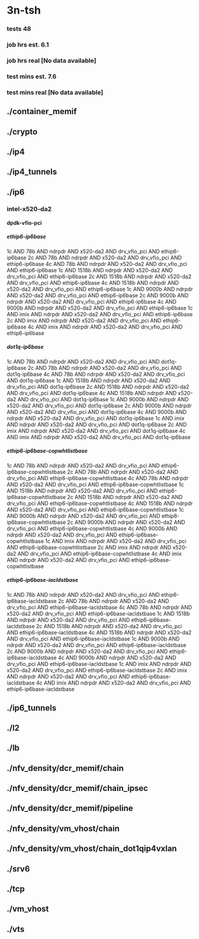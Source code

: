 # 3n-tsh
### tests 48
### job hrs est. 6.1
### job hrs real [No data available]
### test mins est. 7.6
### test mins real [No data available]
## ./container_memif
## ./crypto
## ./ip4
## ./ip4_tunnels
## ./ip6
### intel-x520-da2
#### dpdk-vfio-pci
##### ethip6-ip6base
1c AND 78b AND ndrpdr AND x520-da2 AND drv_vfio_pci AND ethip6-ip6base
2c AND 78b AND ndrpdr AND x520-da2 AND drv_vfio_pci AND ethip6-ip6base
4c AND 78b AND ndrpdr AND x520-da2 AND drv_vfio_pci AND ethip6-ip6base
1c AND 1518b AND ndrpdr AND x520-da2 AND drv_vfio_pci AND ethip6-ip6base
2c AND 1518b AND ndrpdr AND x520-da2 AND drv_vfio_pci AND ethip6-ip6base
4c AND 1518b AND ndrpdr AND x520-da2 AND drv_vfio_pci AND ethip6-ip6base
1c AND 9000b AND ndrpdr AND x520-da2 AND drv_vfio_pci AND ethip6-ip6base
2c AND 9000b AND ndrpdr AND x520-da2 AND drv_vfio_pci AND ethip6-ip6base
4c AND 9000b AND ndrpdr AND x520-da2 AND drv_vfio_pci AND ethip6-ip6base
1c AND imix AND ndrpdr AND x520-da2 AND drv_vfio_pci AND ethip6-ip6base
2c AND imix AND ndrpdr AND x520-da2 AND drv_vfio_pci AND ethip6-ip6base
4c AND imix AND ndrpdr AND x520-da2 AND drv_vfio_pci AND ethip6-ip6base
##### dot1q-ip6base
1c AND 78b AND ndrpdr AND x520-da2 AND drv_vfio_pci AND dot1q-ip6base
2c AND 78b AND ndrpdr AND x520-da2 AND drv_vfio_pci AND dot1q-ip6base
4c AND 78b AND ndrpdr AND x520-da2 AND drv_vfio_pci AND dot1q-ip6base
1c AND 1518b AND ndrpdr AND x520-da2 AND drv_vfio_pci AND dot1q-ip6base
2c AND 1518b AND ndrpdr AND x520-da2 AND drv_vfio_pci AND dot1q-ip6base
4c AND 1518b AND ndrpdr AND x520-da2 AND drv_vfio_pci AND dot1q-ip6base
1c AND 9000b AND ndrpdr AND x520-da2 AND drv_vfio_pci AND dot1q-ip6base
2c AND 9000b AND ndrpdr AND x520-da2 AND drv_vfio_pci AND dot1q-ip6base
4c AND 9000b AND ndrpdr AND x520-da2 AND drv_vfio_pci AND dot1q-ip6base
1c AND imix AND ndrpdr AND x520-da2 AND drv_vfio_pci AND dot1q-ip6base
2c AND imix AND ndrpdr AND x520-da2 AND drv_vfio_pci AND dot1q-ip6base
4c AND imix AND ndrpdr AND x520-da2 AND drv_vfio_pci AND dot1q-ip6base
##### ethip6-ip6base-copwhtlistbase
1c AND 78b AND ndrpdr AND x520-da2 AND drv_vfio_pci AND ethip6-ip6base-copwhtlistbase
2c AND 78b AND ndrpdr AND x520-da2 AND drv_vfio_pci AND ethip6-ip6base-copwhtlistbase
4c AND 78b AND ndrpdr AND x520-da2 AND drv_vfio_pci AND ethip6-ip6base-copwhtlistbase
1c AND 1518b AND ndrpdr AND x520-da2 AND drv_vfio_pci AND ethip6-ip6base-copwhtlistbase
2c AND 1518b AND ndrpdr AND x520-da2 AND drv_vfio_pci AND ethip6-ip6base-copwhtlistbase
4c AND 1518b AND ndrpdr AND x520-da2 AND drv_vfio_pci AND ethip6-ip6base-copwhtlistbase
1c AND 9000b AND ndrpdr AND x520-da2 AND drv_vfio_pci AND ethip6-ip6base-copwhtlistbase
2c AND 9000b AND ndrpdr AND x520-da2 AND drv_vfio_pci AND ethip6-ip6base-copwhtlistbase
4c AND 9000b AND ndrpdr AND x520-da2 AND drv_vfio_pci AND ethip6-ip6base-copwhtlistbase
1c AND imix AND ndrpdr AND x520-da2 AND drv_vfio_pci AND ethip6-ip6base-copwhtlistbase
2c AND imix AND ndrpdr AND x520-da2 AND drv_vfio_pci AND ethip6-ip6base-copwhtlistbase
4c AND imix AND ndrpdr AND x520-da2 AND drv_vfio_pci AND ethip6-ip6base-copwhtlistbase
##### ethip6-ip6base-iacldstbase
1c AND 78b AND ndrpdr AND x520-da2 AND drv_vfio_pci AND ethip6-ip6base-iacldstbase
2c AND 78b AND ndrpdr AND x520-da2 AND drv_vfio_pci AND ethip6-ip6base-iacldstbase
4c AND 78b AND ndrpdr AND x520-da2 AND drv_vfio_pci AND ethip6-ip6base-iacldstbase
1c AND 1518b AND ndrpdr AND x520-da2 AND drv_vfio_pci AND ethip6-ip6base-iacldstbase
2c AND 1518b AND ndrpdr AND x520-da2 AND drv_vfio_pci AND ethip6-ip6base-iacldstbase
4c AND 1518b AND ndrpdr AND x520-da2 AND drv_vfio_pci AND ethip6-ip6base-iacldstbase
1c AND 9000b AND ndrpdr AND x520-da2 AND drv_vfio_pci AND ethip6-ip6base-iacldstbase
2c AND 9000b AND ndrpdr AND x520-da2 AND drv_vfio_pci AND ethip6-ip6base-iacldstbase
4c AND 9000b AND ndrpdr AND x520-da2 AND drv_vfio_pci AND ethip6-ip6base-iacldstbase
1c AND imix AND ndrpdr AND x520-da2 AND drv_vfio_pci AND ethip6-ip6base-iacldstbase
2c AND imix AND ndrpdr AND x520-da2 AND drv_vfio_pci AND ethip6-ip6base-iacldstbase
4c AND imix AND ndrpdr AND x520-da2 AND drv_vfio_pci AND ethip6-ip6base-iacldstbase
## ./ip6_tunnels
## ./l2
## ./lb
## ./nfv_density/dcr_memif/chain
## ./nfv_density/dcr_memif/chain_ipsec
## ./nfv_density/dcr_memif/pipeline
## ./nfv_density/vm_vhost/chain
## ./nfv_density/vm_vhost/chain_dot1qip4vxlan
## ./srv6
## ./tcp
## ./vm_vhost
## ./vts
